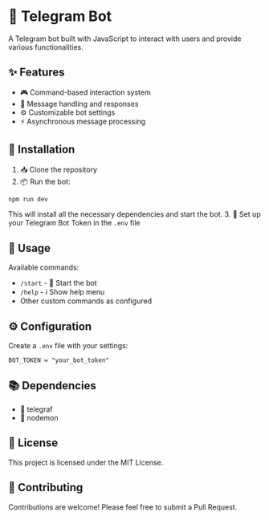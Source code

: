 # 🤖 Telegram Bot

A Telegram bot built with JavaScript to interact with users and provide various functionalities.

## ✨ Features

- 🎮 Command-based interaction system
- 💬 Message handling and responses
- ⚙️ Customizable bot settings
- ⚡ Asynchronous message processing

## 🚀 Installation

1. 📥 Clone the repository
2. 📦 Run the bot:
```bash
npm run dev
```
This will install all the necessary dependencies and start the bot.
3. 🔑 Set up your Telegram Bot Token in the `.env` file

## 📖 Usage

Available commands:
- `/start` - 🎯 Start the bot
- `/help` - ℹ️ Show help menu
- Other custom commands as configured

## ⚙️ Configuration

Create a `.env` file with your settings:
```
BOT_TOKEN = "your_bot_token"
```

## 📚 Dependencies

- 📱 telegraf
- 🔐 nodemon 

## 📄 License

This project is licensed under the MIT License.

## 🤝 Contributing

Contributions are welcome! Please feel free to submit a Pull Request.
